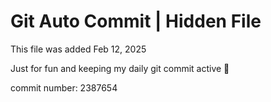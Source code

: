 # Git Auto Commit | Hidden File

This file was added Feb 12, 2025

Just for fun and keeping my daily git commit active 🤪

commit number: 2387654
